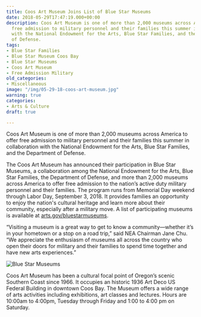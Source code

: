 ```yaml
---
title: Coos Art Museum Joins List of Blue Star Museums
date: 2018-05-29T17:47:19.000+00:00
description: Coos Art Museum is one of more than 2,000 museums across America to offer
  free admission to military personnel and their families this summer in collaboration
  with the National Endowment for the Arts, Blue Star Families, and the Department
  of Defense.
tags:
- Blue Star Families
- Blue Star Museum Coos Bay
- Blue Star Museums
- Coos Art Museum
- Free Admission Military
old_categories:
- Miscellaneous
image: "/img/05-29-18-coos-art-museum.jpg"
warning: true
categories:
- Arts & Culture
draft: true

---
```

Coos Art Museum is one of more than 2,000 museums across America to offer free admission to military personnel and their families this summer in collaboration with the National Endowment for the Arts, Blue Star Families, and the Department of Defense.

The Coos Art Museum has announced their participation in Blue Star Museums, a collaboration among the National Endowment for the Arts, Blue Star Families, the Department of Defense, and more than 2,000 museums across America to offer free admission to the nation’s active duty military personnel and their families. The program runs from Memorial Day weekend through Labor Day, September 3, 2018. It provides families an opportunity to enjoy the nation's cultural heritage and learn more about their community, especially after a military move. A list of participating museums is available at<span class="m_6388000029967042370Apple-converted-space"> </span><a href="http://arts.gov/bluestarmuseums" target="_blank" rel="noopener noreferrer" data-saferedirecturl="https://www.google.com/url?hl=en&amp;q=http://arts.gov/bluestarmuseums&amp;source=gmail&amp;ust=1527700471511000&amp;usg=AFQjCNE2trbz1wl6Gl-slrAt2ANMWFygqg">arts.gov/bluestarmuseums</a>.<span class="m_6388000029967042370Apple-converted-space"> </span>

“Visiting a museum is a great way to get to know a community—whether it’s in your hometown or a stop on a road trip,” said NEA Chairman Jane Chu. “We appreciate the enthusiasm of museums all across the country who open their doors for military and their families to spend time together and have new arts experiences.”

![Blue Star Museums](/img/2015-bms-logo-no-tagline-large-674x172.jpg)

Coos Art Museum has been a cultural focal point of Oregon’s scenic Southern Coast since 1966. It occupies an historic 1936 Art Deco US Federal Building in downtown Coos Bay. The Museum offers a wide range of arts activities including exhibitions, art classes and lectures. Hours are 10:00am to 4:00pm, Tuesday through Friday and 1:00 to 4:00 pm on Saturday.